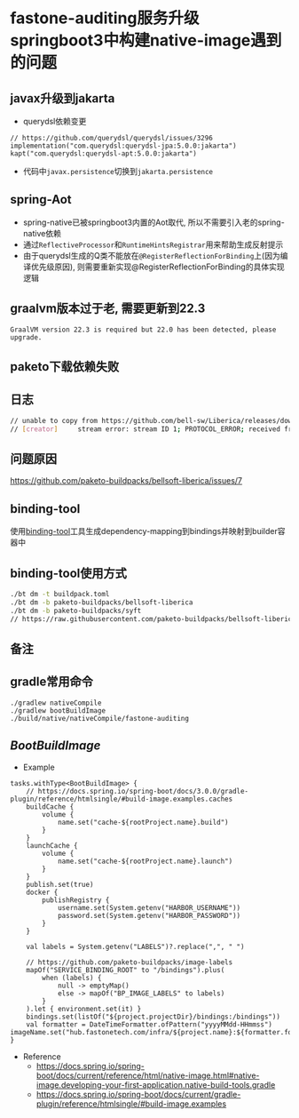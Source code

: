 # fastone-auditing服务升级springboot3中构建native-image遇到的问题

## javax升级到jakarta

- querydsl依赖变更

```
// https://github.com/querydsl/querydsl/issues/3296
implementation("com.querydsl:querydsl-jpa:5.0.0:jakarta")
kapt("com.querydsl:querydsl-apt:5.0.0:jakarta")
```

- 代码中`javax.persistence`切换到`jakarta.persistence`

## spring-Aot

- spring-native已被springboot3内置的Aot取代, 所以不需要引入老的spring-native依赖
- 通过`ReflectiveProcessor`和`RuntimeHintsRegistrar`用来帮助生成反射提示
- 由于querydsl生成的Q类不能放在`@RegisterReflectionForBinding`上(因为编译优先级原因),
  则需要重新实现@RegisterReflectionForBinding的具体实现逻辑

## graalvm版本过于老, 需要更新到22.3

```
GraalVM version 22.3 is required but 22.0 has been detected, please upgrade.
```

## paketo下载依赖失败

## 日志

```bash
// unable to copy from https://github.com/bell-sw/Liberica/releases/download/17.0.5+8/bellsoft-jre17.0.5+8-linux-amd64.tar.gz to /tmp/ee56d911dd187d4965fe2d5280e17b76253eb40eb4e5c8582a17cd46ea0168b1/bellsoft-jre17.0.5+8-linux-amd64.tar.gz
// [creator]     stream error: stream ID 1; PROTOCOL_ERROR; received from peer
```

## 问题原因

https://github.com/paketo-buildpacks/bellsoft-liberica/issues/7

## binding-tool

使用[binding-tool](https://github.com/dmikusa/binding-tool)工具生成dependency-mapping到bindings并映射到builder容器中

## binding-tool使用方式

```bash
./bt dm -t buildpack.toml
./bt dm -b paketo-buildpacks/bellsoft-liberica
./bt dm -b paketo-buildpacks/syft
// https://raw.githubusercontent.com/paketo-buildpacks/bellsoft-liberica/main/buildpack.toml
```

## 备注

## gradle常用命令

```
./gradlew nativeCompile
./gradlew bootBuildImage
./build/native/nativeCompile/fastone-auditing
```

## *BootBuildImage*

- Example

```
tasks.withType<BootBuildImage> {
	// https://docs.spring.io/spring-boot/docs/3.0.0/gradle-plugin/reference/htmlsingle/#build-image.examples.caches
	buildCache {
		volume {
			name.set("cache-${rootProject.name}.build")
		}
	}
	launchCache {
		volume {
			name.set("cache-${rootProject.name}.launch")
		}
	}
	publish.set(true)
	docker {
		publishRegistry {
			username.set(System.getenv("HARBOR_USERNAME"))
			password.set(System.getenv("HARBOR_PASSWORD"))
		}
	}

	val labels = System.getenv("LABELS")?.replace(",", " ")

	// https://github.com/paketo-buildpacks/image-labels
	mapOf("SERVICE_BINDING_ROOT" to "/bindings").plus(
		when (labels) {
			null -> emptyMap()
			else -> mapOf("BP_IMAGE_LABELS" to labels)
		}
	).let { environment.set(it) }
	bindings.set(listOf("${project.projectDir}/bindings:/bindings"))
	val formatter = DateTimeFormatter.ofPattern("yyyyMMdd-HHmmss")
imageName.set("hub.fastonetech.com/infra/${project.name}:${formatter.format(ZonedDateTime.now(ZoneId.of("UTC")))}")
}
```

- Reference
	- https://docs.spring.io/spring-boot/docs/current/reference/html/native-image.html#native-image.developing-your-first-application.native-build-tools.gradle
	- https://docs.spring.io/spring-boot/docs/current/gradle-plugin/reference/htmlsingle/#build-image.examples